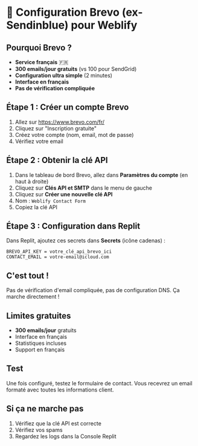# 📧 Configuration Brevo (ex-Sendinblue) pour Weblify

## Pourquoi Brevo ?
- **Service français** 🇫🇷
- **300 emails/jour gratuits** (vs 100 pour SendGrid)
- **Configuration ultra simple** (2 minutes)
- **Interface en français**
- **Pas de vérification compliquée**

## Étape 1 : Créer un compte Brevo

1. Allez sur https://www.brevo.com/fr/
2. Cliquez sur "Inscription gratuite"
3. Créez votre compte (nom, email, mot de passe)
4. Vérifiez votre email

## Étape 2 : Obtenir la clé API

1. Dans le tableau de bord Brevo, allez dans **Paramètres du compte** (en haut à droite)
2. Cliquez sur **Clés API et SMTP** dans le menu de gauche
3. Cliquez sur **Créer une nouvelle clé API**
4. Nom : `Weblify Contact Form`
5. Copiez la clé API

## Étape 3 : Configuration dans Replit

Dans Replit, ajoutez ces secrets dans **Secrets** (icône cadenas) :

```
BREVO_API_KEY = votre_clé_api_brevo_ici
CONTACT_EMAIL = votre-email@icloud.com
```

## C'est tout !

Pas de vérification d'email compliquée, pas de configuration DNS. Ça marche directement !

## Limites gratuites

- **300 emails/jour** gratuits
- Interface en français
- Statistiques incluses
- Support en français

## Test

Une fois configuré, testez le formulaire de contact. Vous recevrez un email formaté avec toutes les informations client.

## Si ça ne marche pas

1. Vérifiez que la clé API est correcte
2. Vérifiez vos spams
3. Regardez les logs dans la Console Replit